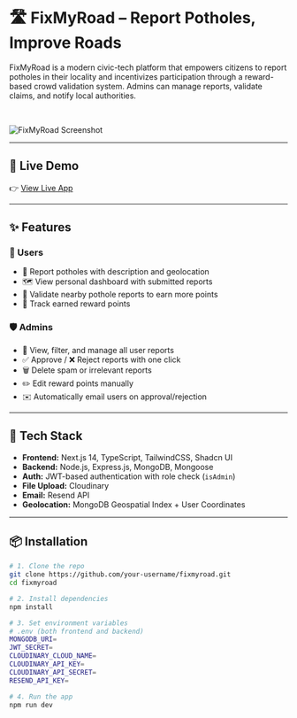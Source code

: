 # 🛣️ FixMyRoad – Report Potholes, Improve Roads

FixMyRoad is a modern civic-tech platform that empowers citizens to report potholes in their locality and incentivizes participation through a reward-based crowd validation system. Admins can manage reports, validate claims, and notify local authorities.

<br/>

![FixMyRoad Screenshot](./screenshot.png)

---

## 🚀 Live Demo

👉 [View Live App](fix-my-road-decentralize-civic-issu.vercel.app)

---

## ✨ Features

### 👥 Users
- 📸 Report potholes with description and geolocation
- 🗺️ View personal dashboard with submitted reports
- 🧠 Validate nearby pothole reports to earn more points
- 🎁 Track earned reward points

### 🛡️ Admins
- 📂 View, filter, and manage all user reports
- ✅ Approve / ❌ Reject reports with one click
- 🗑️ Delete spam or irrelevant reports
- ✏️ Edit reward points manually
- ✉️ Automatically email users on approval/rejection

---

## 🧰 Tech Stack

- **Frontend:** Next.js 14, TypeScript, TailwindCSS, Shadcn UI  
- **Backend:** Node.js, Express.js, MongoDB, Mongoose  
- **Auth:** JWT-based authentication with role check (`isAdmin`)  
- **File Upload:** Cloudinary  
- **Email:** Resend API  
- **Geolocation:** MongoDB Geospatial Index + User Coordinates

---

## 📦 Installation

```bash
# 1. Clone the repo
git clone https://github.com/your-username/fixmyroad.git
cd fixmyroad

# 2. Install dependencies
npm install

# 3. Set environment variables
# .env (both frontend and backend)
MONGODB_URI=
JWT_SECRET=
CLOUDINARY_CLOUD_NAME=
CLOUDINARY_API_KEY=
CLOUDINARY_API_SECRET=
RESEND_API_KEY=

# 4. Run the app
npm run dev
